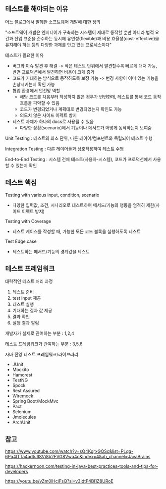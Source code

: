 ## 테스트를 해야되는 이유 

어느 블로그에서 발췌한 소프트웨어 개발에 대한 정의

"소프트웨어 개발은 엔지니어가 구축하는 시스템이 제대로 동작할 뿐만 아니라 법적 요건과 산업 표준을 준수하는 동시에
유연성(flexible)과 비용 효율성(cost-effective)을 유지해야 하는 등의 다양한 과제를 안고 있는 프로세스이다"

테스트가 필요한 이유
- 버그와 이슈 발견 후 해결 -> 작은 테스트 단위에서 발견할수록 빠르게 대처 가능, 반면 프로덕션에서 발견하면 비용이 크게 증가
- 코드가 기대하는 방식으로 동작하도록 보장 가능 -> 변경 사항이 이미 있는 기능을 손상시키는지 확인 가능
- 협업 환경에서 안전망 역할
    - 해당 코드를 처음부터 작성하지 않은 경우가 빈번한데, 테스트를 통해 코드 동작 흐름을 파악할 수 있음
    - 코드가 변경되었거나 계획대로 변경되었는지 확인도 가능
    - 의도치 않은 사이드 이펙트 방지
- 테스트 자체가 하나의 docs로 사용될 수 있음
    - 다양한 상황(scenario)에서 기능이나 메서드가 어떻게 동작하는지 보여줌

Unit Testing : 테스트의 최소 단위, 다른 레이어/컴포넌트와 독립되어 테스트 수행

Integration Testing : 다른 레이어들과 상호작용하여 테스트 수행

End-to-End Testing : 시스템 전체 테스트(사용자-시스템), 코드가 프로덕션에서 사용할 수 있는지 확인

## 테스트 핵심

Testing with various input, condition, scenario
- 다양한 입력값, 조건, 시나리오로 테스트하여 메서드/기능의 행동을 엄격히 제한(사이드 이펙트 방지)

Testing with Coverage
- 테스트 케이스를 작성할 때, 가능한 모든 코드 블록을 실행하도록 테스트 

Test Edge case
- 테스트하는 메서드/기능의 경계값을 테스트

## 테스트 프레임워크

대략적인 테스트 처리 과정
1. 테스트 준비
2. test input 제공
3. 테스트 실행
4. 기대하는 결과 값 제공
5. 결과 확인
6. 실행 결과 알림

개발자가 실제로 관여하는 부분 : 1,2,4

테스트 프레임워크가 관여하는 부분 : 3,5,6

자바 진영 테스트 프레임워크/라이브러리
- JUnit
- Mockito
- Hamcrest
- TestNG
- Spock
- Rest Assured
- Wiremock
- Spring Boot/MockMvc
- Pact
- Selenium
- Jmolecules
- ArchUnit

## 참고

https://www.youtube.com/watch?v=sQ4KgrxGQSc&list=PLqq-6Pq4lTTa4ad5JISViSb2FVG8Vwa4o&index=4&ab_channel=JavaBrains

https://hackernoon.com/testing-in-java-best-practices-tools-and-tips-for-developers

https://youtu.be/vZm0lHciFsQ?si=v3IdtF4Bl1Z8URoE
